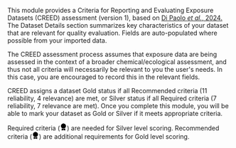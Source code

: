 This module provides a Criteria for Reporting and Evaluating Exposure Datasets (CREED) assessment (version 1), based on [Di Paolo *et al.*, 2024.](https://academic.oup.com/ieam/article/20/4/1019/7821760) The Dataset Details section summarizes key characteristics of your dataset that are relevant for quality evaluation. Fields are auto-populated where possible from your imported data.

The CREED assessment process assumes that exposure data are being assessed in the context of a broader chemical/ecological assessment, and thus not all criteria will necessarily be relevant to you the user's needs. In this case, you are encouraged to record this in the relevant fields.

CREED assigns a dataset Gold status if all Recommended criteria (11 reliability, 4 relevance) are met, or Silver status if all Required criteria (7 reliability, 7 relevance are met). Once you complete this module, you will be able to mark your dataset as Gold or Silver if it meets appropriate criteria.

Required criteria (<svg xmlns="http://www.w3.org/2000/svg" width="16" height="16" class="bi bi-award-fill CREED-required" viewBox="0 0 16 16">
  <path d="m8 0 1.669.864 1.858.282.842 1.68 1.337 1.32L13.4 6l.306 1.854-1.337 1.32-.842 1.68-1.858.282L8 12l-1.669-.864-1.858-.282-.842-1.68-1.337-1.32L2.6 6l-.306-1.854 1.337-1.32.842-1.68L6.331.864z"/>
  <path d="M4 11.794V16l4-1 4 1v-4.206l-2.018.306L8 13.126 6.018 12.1z"/>
</svg>) are needed for Silver level scoring. Recommended criteria (<svg xmlns="http://www.w3.org/2000/svg" width="16" height="16" class="bi bi-award-fill CREED-recommended" viewBox="0 0 16 16">
  <path d="m8 0 1.669.864 1.858.282.842 1.68 1.337 1.32L13.4 6l.306 1.854-1.337 1.32-.842 1.68-1.858.282L8 12l-1.669-.864-1.858-.282-.842-1.68-1.337-1.32L2.6 6l-.306-1.854 1.337-1.32.842-1.68L6.331.864z"/>
  <path d="M4 11.794V16l4-1 4 1v-4.206l-2.018.306L8 13.126 6.018 12.1z"/>
</svg>) are additional requirements for Gold level scoring.